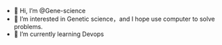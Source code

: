 - 👋 Hi, I’m @Gene-science
- 👀 I’m interested in Genetic science，and I hope use computer to solve problems.
- 🌱 I’m currently learning Devops
